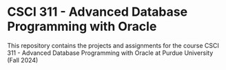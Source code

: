 # CSCI 311 - Advanced Database Programming with Oracle
This repository contains the projects and assignments for the course CSCI 311 - Advanced Database Programming with Oracle at Purdue University (Fall 2024)